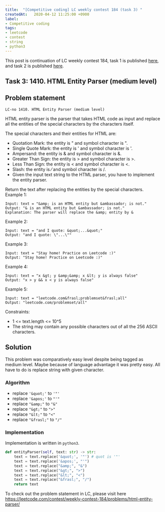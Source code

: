 ```yaml
---
title:  "[Competitive coding] LC weekly contest 184 (task 3) "
createdAt:   2020-04-12 11:25:00 +0900
label: 
- Competitive coding
tags:
- leetcode
- contest
- string
- python3
---
```

This post is continuation of LC weekly contest 184, task 1 is published [here](./lc-weekly-contest184-task1.md), and task 2 is published [here](./lc-weekly-contest184-task2.md).

## Task 3: 1410. HTML Entity Parser (medium level)

## Problem statement

`LC-no 1410. HTML Entity Parser (medium level)`

HTML entity parser is the parser that takes HTML code as input and replace all the entities of the special characters by the characters itself.

The special characters and their entities for HTML are:

- Quotation Mark: the entity is &quot; and symbol character is ".
- Single Quote Mark: the entity is &apos; and symbol character is '.
- Ampersand: the entity is &amp; and symbol character is &.
- Greater Than Sign: the entity is &gt; and symbol character is >.
- Less Than Sign: the entity is &lt; and symbol character is <.
- Slash: the entity is &frasl; and symbol character is /.
- Given the input text string to the HTML parser, you have to implement the entity parser.

Return the text after replacing the entities by the special characters.
Example 1:

```
Input: text = "&amp; is an HTML entity but &ambassador; is not."
Output: "& is an HTML entity but &ambassador; is not."
Explanation: The parser will replace the &amp; entity by &
```

Example 2:

```
Input: text = "and I quote: &quot;...&quot;"
Output: "and I quote: \"...\"" 
```

Example 3:

```
Input: text = "Stay home! Practice on Leetcode :)"
Output: "Stay home! Practice on Leetcode :)"
```

Example 4:

```
Input: text = "x &gt; y &amp;&amp; x &lt; y is always false"
Output: "x > y && x < y is always false"
```

Example 5:

```
Input: text = "leetcode.com&frasl;problemset&frasl;all"
Output: "leetcode.com/problemset/all"
```

Constraints:

- 1 <= text.length <= 10^5
- The string may contain any possible characters out of all the 256 ASCII characters.

## Solution

This problem was comparatively easy level despite being tagged as medium level.
Maybe because of language advantage it was pretty easy. All have to do is replace string with given character.

### Algorithm

- replace `'&quot;'` to `'"'`
- replace `'&apos;'` to `"'"`
- replace `"&amp;"` to `"&"`
- replace `"&gt;"` to `">"`
- replace `"&lt;"` to `"<"`
- replace `"&frasl;"` to `"/"`

### Implementation

Implementation is written in `python3`.

```py
def entityParser(self, text: str) -> str:
    text = text.replace('&quot;', '"') # quot is '"' 
    text = text.replace('&apos;', "'")
    text = text.replace("&amp;", "&")
    text = text.replace("&gt;", ">")
    text = text.replace("&lt;", "<")
    text = text.replace("&frasl;", "/")
    return text

```

To check out the problem statement in LC, please visit here <https://leetcode.com/contest/weekly-contest-184/problems/html-entity-parser/>
